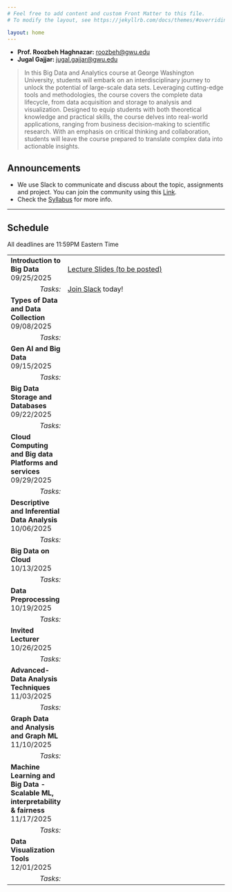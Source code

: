 ```yaml
---
# Feel free to add content and custom Front Matter to this file.
# To modify the layout, see https://jekyllrb.com/docs/themes/#overriding-theme-defaults

layout: home
---
```


<link rel="shortcut icon" type="image/x-icon" href="./favicon.ico">

<div class="wrapper" markdown="0"><div class="footer-col-wrapper">
<div class="footer-col two-col-2">
	<ul class="contact-list">
		<li><b>Prof. Roozbeh Haghnazar: </b><a href="mailto:roozbeh@gwu.edu">roozbeh@gwu.edu</a></li>
		<li><b>Jugal Gajjar: </b><a href="mailto:jugal.gajjar@gwu.edu">jugal.gajjar@gwu.edu</a></li>
	</ul>
	</div>
</div></div>

> In this Big Data and Analytics course at George Washington University, students will embark on an interdisciplinary journey to unlock the potential of large-scale data sets. Leveraging cutting-edge tools and methodologies, the course covers the complete data lifecycle, from data acquisition and storage to analysis and visualization. Designed to equip students with both theoretical knowledge and practical skills, the course delves into real-world applications, ranging from business decision-making to scientific research. With an emphasis on critical thinking and collaboration, students will leave the course prepared to translate complex data into actionable insights.

## Announcements ##
- We use Slack to communicate and discuss about the topic, assignments and project. You can join the community using this [Link](https://join.slack.com/t/bigdatafall2025/shared_invite/zt-3czbn3r38-IKaSTG5Lh0MAVWbKEGim0w).
- Check the [Syllabus](/fall2025/syllabus) for more info.


<hr>

## Schedule  ##

All deadlines are 11:59PM Eastern Time

<div style="font-size:90%">

<table>
	<tr>
		<td>
			<b>Introduction to Big Data</b>
			<br>09/25/2025
		</td>
		<td>
			<a href="./slides/">Lecture Slides (to be posted)</a>
		</td>
	</tr>
	<tr>
		<td style="text-align:right">
			<i>Tasks:</i>
		</td>
		<td>
			<a href="https://join.slack.com/t/bigdatafall2025/shared_invite/zt-3czbn3r38-IKaSTG5Lh0MAVWbKEGim0w">Join Slack</a> today!
		</td>
	</tr>
	<tr>
		<td>
			<b>Types of Data and Data Collection</b>
			<br>09/08/2025
		</td>
		<td>
		</td>
	</tr>
	<tr>
		<td style="text-align:right">
			<i>Tasks:</i>
		</td> 
		<td>
		</td>
	</tr>
	<tr>
		<td>
			<b>Gen AI and Big Data</b>
			<br>09/15/2025
		</td>
		<td>
		</td>
	</tr>
	<tr>
		<td style="text-align:right">
			<i>Tasks:</i>
		</td> 
		<td>
		</td>
	</tr>
	<tr>
		<td>
			<b>Big Data Storage and Databases</b>
			<br>09/22/2025
		</td>
		<td>
		</td>
	</tr>
	<tr>
		<td style="text-align:right">
			<i>Tasks:</i>
		</td> 
		<td>
		</td>
	</tr>
	<tr>
		<td>
			<b>Cloud Computing and Big data Platforms and services</b>
			<br>09/29/2025
		</td>
		<td>
		</td>
	</tr>
	<tr>
		<td style="text-align:right">
			<i>Tasks:</i>
		</td> 	
	</tr>
	<tr>
		<td>
			<b>Descriptive and Inferential Data Analysis</b>
			<br>10/06/2025
		</td>
		<td>
		</td>
	</tr>
	<tr>
		<td style="text-align:right">
			<i>Tasks:</i>
		</td> 
		<td>
		</td>
	</tr>
	<tr>
		<td style="width:20%">
			<b>Big Data on Cloud</b>
			<br>10/13/2025
		</td>
		<td>
		</td>
	</tr>
	<tr>
		<td style="text-align:right">
			<i>Tasks:</i>
		</td>
		<td>
		</td>
	</tr>
	<tr>
		<td>
			<b>Data Preprocessing</b>
			<br>10/19/2025
		</td>
		<td>
		</td>
	</tr>
	<tr>
		<td style="text-align:right">
			<i>Tasks:</i>
		</td>
		<td>
		</td>
	</tr>
	<tr>
		<td>
			<b>Invited Lecturer</b>
			<br>10/26/2025
		</td>
		<td>
		</td>
	</tr>
	<tr>
		<td style="text-align:right">
			<i>Tasks:</i>
		</td>
		<td>
		</td>
	</tr>
	<tr>
		<td>
			<b>Advanced-Data Analysis Techniques</b>
			<br>11/03/2025
		</td>
		<td>
		</td>
	</tr>
	<tr>
		<td style="text-align:right">
			<i>Tasks:</i>
		</td>
		<td>
		</td>
	</tr>
	<tr>
		<td>
			<b>Graph Data and Analysis and Graph ML</b>
			<br>11/10/2025
		</td>
		<td>
		</td>
	</tr>
	<tr>
		<td style="text-align:right">
			<i>Tasks:</i>
		</td>
		<td>
		</td>
	</tr>
	<tr>
		<td>
			<b>Machine Learning and Big Data - Scalable ML, interpretability & fairness</b>
			<br>11/17/2025
		</td>
		<td>
		</td>
	</tr>
	<tr>
		<td style="text-align:right">
            <i>Tasks:</i>
        </td>
        <td>
        </td>
	</tr>
	<tr>
		<td>
			<b>Data Visualization Tools</b>
			<br>12/01/2025
		</td>
		<td>
		</td>
	</tr>
	<tr>
		<td style="text-align:right">
			<i>Tasks:</i>
		</td>
		<td>
		</td>
	</tr>
</table>

</div>